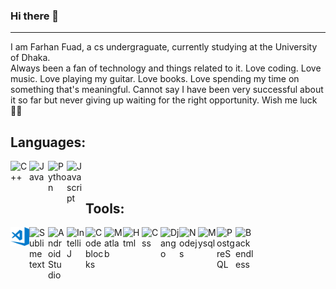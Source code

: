 ### Hi there 👋
---
I am Farhan Fuad, a cs undergraguate, currently studying at the University of Dhaka. <br>
Always been a fan of technology and things related to it. Love coding. Love music. Love playing my guitar. Love books. Love spending my time on something that's meaningful. Cannot say I have been very successful about it so far but never giving up waiting for the right opportunity. Wish me luck 🙌🏼

## Languages:
<img align="left" alt="C++" width="30px" src="https://raw.githubusercontent.com/isocpp/logos/master/cpp_logo.png" />
<img align="left" alt="Java" width="30px" src="https://seeklogo.com/images/J/java-logo-7833D1D21A-seeklogo.com.png" />
<img align="left" alt="Python" width="30px" src="https://upload.wikimedia.org/wikipedia/commons/thumb/c/c3/Python-logo-notext.svg/1200px-Python-logo-notext.svg.png" />
<img align="left" alt="Javascript" width="30px" src="https://upload.wikimedia.org/wikipedia/commons/6/6a/JavaScript-logo.png" />
<br><br>

## Tools:
<img align="left" alt="Visual Studio Code" width="30px" src="https://raw.githubusercontent.com/github/explore/80688e429a7d4ef2fca1e82350fe8e3517d3494d/topics/visual-studio-code/visual-studio-code.png"/>
<img align="left" alt="Sublime text" width="30px" src="https://cdn.worldvectorlogo.com/logos/sublime-text.svg" />
<img align="left" alt="Android Studio" width="30px" src="https://i.pinimg.com/originals/4e/74/7c/4e747c82368d9681b75d54f56319dae7.png" />
<img align="left" alt="IntelliJ" width="30px" src="https://upload.wikimedia.org/wikipedia/commons/thumb/d/d5/IntelliJ_IDEA_Logo.svg/1024px-IntelliJ_IDEA_Logo.svg.png" />
<img align="left" alt="Codeblocks" width="30px" src="https://img.utdstc.com/icons/code-blocks.png:75" />
<img align="left" alt="Matlab" width="30px" src="https://upload.wikimedia.org/wikipedia/commons/2/21/Matlab_Logo.png" />


<img align="left" alt="Html" width="30px" src="https://cdn.pixabay.com/photo/2017/08/05/11/16/logo-2582748_1280.png" />
<img align="left" alt="Css" width="30px" src="https://cdn.worldvectorlogo.com/logos/css3.svg" />
<img align="left" alt="Django" width="30px" src="https://static.djangoproject.com/img/logos/django-logo-negative.png" />

<img align="left" alt="Nodejs" width="30px" src="https://upload.wikimedia.org/wikipedia/commons/thumb/d/d9/Node.js_logo.svg/1280px-Node.js_logo.svg.png" />
<img align="left" alt="Mysql" width="30px" src="https://cdn.worldvectorlogo.com/logos/mysql-7.svg" />
<img align="left" alt="PostgreSQL" width="30px" src="https://wiki.postgresql.org/images/3/30/PostgreSQL_logo.3colors.120x120.png" />
<img align="left" alt="Backendless" width="30px" src="https://backendless.com/wp-content/uploads/2019/03/square_logo_450x450.png" />

